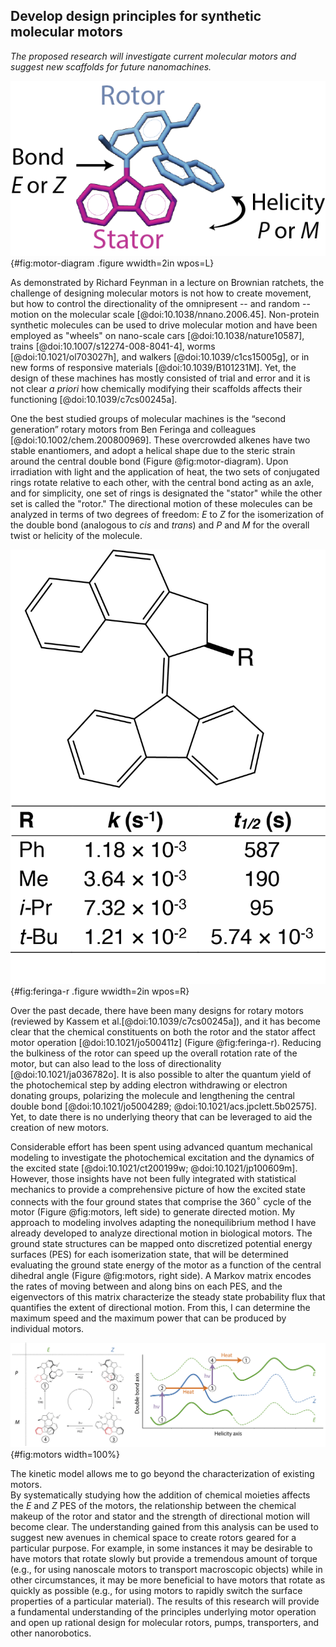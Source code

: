 ## Develop design principles for synthetic molecular motors
*The proposed research will investigate current molecular motors and suggest new scaffolds for future nanomachines.*

![The two degrees of freedom in a synthetic molecular motor.](images/motor.png){#fig:motor-diagram .figure wwidth=2in wpos=L}

As demonstrated by Richard Feynman in a lecture on Brownian ratchets, the challenge of designing molecular motors is not how to create movement, but how to control the directionality of the omnipresent -- and random -- motion on the molecular scale [@doi:10.1038/nnano.2006.45].
Non-protein synthetic molecules can be used to drive molecular motion and have been employed as "wheels" on nano-scale cars [@doi:10.1038/nature10587], trains [@doi:10.1007/s12274-008-8041-4], worms [@doi:10.1021/ol703027h], and walkers [@doi:10.1039/c1cs15005g], or in new forms of responsive materials [@doi:10.1039/B101231M].
Yet, the design of these machines has mostly consisted of trial and error and it is not clear *a priori* how chemically modifying their scaffolds affects their functioning  [@doi:10.1039/c7cs00245a].

One the best studied groups of molecular machines is the “second generation” rotary motors from Ben Feringa and colleagues [@doi:10.1002/chem.200800969].
These overcrowded alkenes have two stable enantiomers, and adopt a helical shape due to the steric strain around the central double bond (Figure @fig:motor-diagram).
Upon irradiation with light and the application of heat, the two sets of conjugated rings rotate relative to each other, with the central bond acting as an axle, and for simplicity, one set of rings is designated the "stator" while the other set is called the "rotor."
The directional motion of these molecules can be analyzed in terms of two degrees of freedom: $E$ to $Z$ for the isomerization of the double bond (analogous to *cis* and *trans*) and $P$ and $M$ for the overall twist or helicity of the molecule.

 ![Functional group additions can have a large effect on overall rotation rates (redrawn from [@doi:10.1021/ja058303m]).](images/Feringa-R-with-table.png){#fig:feringa-r .figure wwidth=2in wpos=R}

Over the past decade, there have been many designs for rotary motors (reviewed by Kassem et al.[@doi:10.1039/c7cs00245a]), and it has become clear that the chemical constituents on both the rotor and the stator affect motor operation [@doi:10.1021/jo500411z] (Figure @fig:feringa-r).
Reducing the bulkiness of the rotor can speed up the overall rotation rate of the motor, but can also lead to the loss of directionality [@doi:10.1021/ja036782o].
It is also possible to alter the quantum yield of the photochemical step by adding electron withdrawing or electron donating groups, polarizing the molecule and lengthening the central double bond [@doi:10.1021/jo5004289; @doi:10.1021/acs.jpclett.5b02575].
Yet, to date there is no underlying theory that can be leveraged to aid the creation of new motors.

Considerable effort has been spent using advanced quantum mechanical modeling to investigate the photochemical excitation and the dynamics of the excited state [@doi:10.1021/ct200199w; @doi:10.1021/jp100609m].
However, those insights have not been fully integrated with statistical mechanics to provide a comprehensive picture of how the excited state connects with the four ground states that comprise the 360$^\circ$ cycle of the motor (Figure @fig:motors, left side) to generate directed motion.
My approach to modeling involves adapting the nonequilibrium method I have already developed to analyze directional motion in biological motors. 
The ground state structures can be mapped onto discretized potential energy surfaces (PES) for each isomerization state, that will be determined evaluating the ground state energy of the motor as a function of the central dihedral angle (Figure @fig:motors, right side).
A Markov matrix encodes the rates of moving between and along bins on each PES, and the eigenvectors of this matrix characterize the steady state probability flux that quantifies the extent of directional motion.
From this, I can determine the maximum speed and the maximum power that can be produced by individual motors.

![On the left, the four ground state conformations of a second generation motor, adapted from Štacko et al[@doi:10.1126/science.aam8808]. On the right, the same four states placed on free energy profiles. The energy profiles are periodic, with two cycles shown for either isomerization state. A clone of the lower $E$ energy surface is shown above, for clarity, to demonstrate the progression from state 4 to state 1 requires energy.](images/offset-barriers.png){#fig:motors width=100%}

The kinetic model allows me to go beyond the characterization of existing motors.  
By systematically studying how the addition of chemical moieties affects the $E$ and $Z$ PES of the motors, the relationship between the chemical makeup of the rotor and stator and the strength of directional motion will become clear.
The understanding gained from this analysis can be used to suggest new avenues in chemical space to create rotors geared for a particular purpose.
For example, in some instances it may be desirable to have motors that rotate slowly but provide a tremendous amount of torque (e.g., for using nanoscale motors to transport macroscopic objects) while in other circumstances, it may be more beneficial to have motors that rotate as quickly as possible (e.g., for using motors to rapidly switch the surface properties of a particular material). 
The results of this research will provide a fundamental understanding of the principles underlying motor operation and open up rational design for molecular rotors, pumps, transporters, and other nanorobotics.